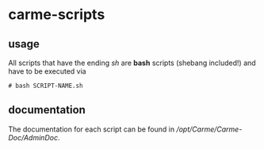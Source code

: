 # **carme-scripts**

## **usage**
All scripts that have the ending _sh_ are **bash** scripts (shebang included!) and have to be executed via
```console
# bash SCRIPT-NAME.sh
```

## **documentation**
The documentation for each script can be found in _/opt/Carme/Carme-Doc/AdminDoc_.

